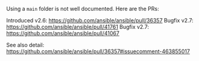 Using a `main` folder is not well documented. Here are the PRs:

Introduced v2.6: https://github.com/ansible/ansible/pull/36357
Bugfix v2.7: https://github.com/ansible/ansible/pull/41761
Bugfix v2.7: https://github.com/ansible/ansible/pull/41067

See also detail: https://github.com/ansible/ansible/pull/36357#issuecomment-463855017

